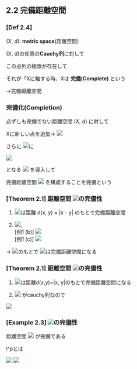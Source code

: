 ## 2.2 完備距離空間

### [Def 2.4]

(X, d): **metric space**(距離空間)

(X, d)の任意の**Cauchy列**に対して

この点列の極限が存在して

それが「Xに軸する時、Xは **完備(Complete)** という

→完備距離空間


### 完備化(Completion)

必ずしも完備でない距離空間 (X, d) に対して

Xに新しい点を追加→ <img src="https://latex.codecogs.com/gif.latex?%5Cdpi%7B150%7D%20%5Ctilde%20X%20%5Csupset%20X">

さらに <img src="https://latex.codecogs.com/gif.latex?%5Cdpi%7B150%7D%20%5Ctilde%20X">に

<img src="https://latex.codecogs.com/gif.latex?%5Cdpi%7B150%7D%20%5Ctilde%20d%28x%2C%20y%29%20%3D%20d%28x%2C%20y%29%7E%7E%7Ex%2C%20y%20%5Cin%20X">

となる <img src="https://latex.codecogs.com/gif.latex?%5Cdpi%7B150%7D%20%5Ctilde%20d"> を導入して

完備距離空間 <img src="https://latex.codecogs.com/gif.latex?%5Cdpi%7B150%7D%20%28%5Ctilde%20X%2C%20%5Ctilde%20d%29"> を構成することを完備という

### [Theorem 2.1] 距離空間 <img src="https://latex.codecogs.com/gif.latex?%5Cdpi%7B150%7D%20%5Cmathbb%20R%5EN">の完備性

1. <img src="https://latex.codecogs.com/gif.latex?%5Cdpi%7B150%7D%20%5Cmathbb%20R">は距離 d(x, y) = |x - y| のもとで完備距離空間

2. <img src="https://latex.codecogs.com/gif.latex?%5Cdpi%7B150%7D%20%5Cmathbb%20R%5En">,<br>
  [例1 (b)] <img src="https://latex.codecogs.com/gif.latex?%5Cdpi%7B150%7D%20d_p%28x%2C%20y%29%20%3D%20%28%5Cdisplaystyle%20%5Csum_%7Bi%3D1%7D%5E%7BN%7D%7Cx_i-y_i%7C%5Ep%29%5E%7B%5Cfrac%7B1%7D%7Bp%7D%7D"><br>
  [例1 (c\)] <img src="https://latex.codecogs.com/gif.latex?%5Cdpi%7B150%7D%20d_%7B%5Cinfty%7D%28x%2C%20y%29%20%3D%20%5Cdisplaystyle%20%5Cmax_%7B1%5Cleq%20i%5Cleq%20N%7D%20%7Cx_i%20-%20y_i%7C">

-> <img src="https://latex.codecogs.com/gif.latex?%5Cdpi%7B150%7D%20d_p">のもとで <img src="https://latex.codecogs.com/gif.latex?%5Cdpi%7B150%7D%20%5CBbb%20R%5En">は完備距離空間になる


### [Theorem 2.1] 距離空間 <img src="https://latex.codecogs.com/gif.latex?%5Cdpi%7B150%7D%20%5CBbb%20R%5En">の完備性

1. <img src="https://latex.codecogs.com/gif.latex?%5Cdpi%7B150%7D%20%5CBbb%20R">は距離d(x,y)=|x, y|のもとで完備距離空間になる

2. <img src="https://latex.codecogs.com/gif.latex?%5Cdpi%7B150%7D%20%28%5CBbb%20a_m%29_%7Bm%3D1%7D%5E%7B%5Cinfty%7D"> がcauchy列なので<br>
  <img src="https://latex.codecogs.com/gif.latex?%5Cdpi%7B150%7D%20%5Cforall%20%5Cvarepsilon%3E0%2C%20%5Cexists%20N_1%5Cin%20%5CBbb%20N%7E%7E%7EN_1%20%3C%20m_1%2C%20m_2%20%5CRightarrow%20d%28%5CBbb%20a_%7Bm_1%7D%2C%20%5CBbb%20a_%7Bm_2%7D%29%3C%5Cvarepsilon">


### [Example 2.3] <img src="https://latex.codecogs.com/gif.latex?%5Cdpi%7B150%7D%20l%5Ep">の完備性

距離空間 <img src="https://latex.codecogs.com/gif.latex?%5Cdpi%7B150%7D%20%28l%5Ep%2C%20d_p%29%281%5Cleq%20p%3C%20%5Cinfty%29"> が完備である


l^pとは

<img src="https://latex.codecogs.com/gif.latex?%5Cdpi%7B150%7D%20x%5Cin%20l%5Ep%2C%20%5CBbb%20x%20%3D%20%28x_1%2C%20...%2C%20x_n%29">

<img src="https://latex.codecogs.com/gif.latex?%5Cdpi%7B150%7D%20%28%28%5Cdisplaystyle%20%5Csum_%7Bi%3D1%7D%5E%7B%5Cinfty%7D%7Cx_i%7C%5Ep%29%5E%7B%5Cfrac%7B1%7D%7Bp%7D%7D%3C%5Cinfty%29">
